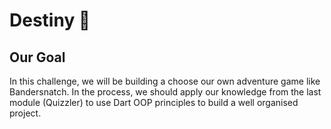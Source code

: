 # Destiny 🤔

## Our Goal

In this challenge, we will be building a choose our own adventure game like Bandersnatch. In the process, we should apply our knowledge from the last module (Quizzler) to use Dart OOP principles to build a well organised project.